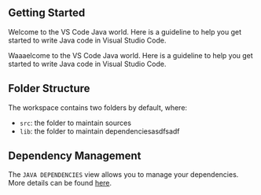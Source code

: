 ## Getting Started

Welcome to the VS Code Java world. Here is a guideline to help you get started to write Java code in Visual Studio Code.

Waaaelcome to the VS Code Java world. Here is a guideline to help you get started to write Java code in Visual Studio Code.
## Folder Structure

The workspace contains two folders by default, where:

- `src`: the folder to maintain sources
- `lib`: the folder to maintain dependenciesasdfsadf

## Dependency Management

The `JAVA DEPENDENCIES` view allows you to manage your dependencies. More details can be found [here](https://github.com/microsoft/vscode-java-pack/blob/master/release-notes/v0.9.0.md#work-with-jar-files-directly). 
